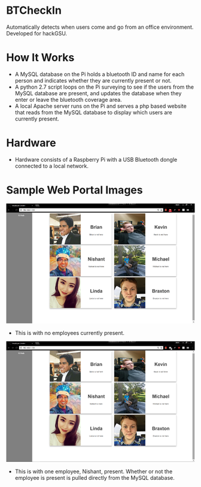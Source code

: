# BTCheckIn
Automatically detects when users come and go from an office environment. Developed for hackGSU.

# How It Works

* A MySQL database on the Pi holds a bluetooth ID and name for each person and indicates whether they are currently present or not.
* A python 2.7 script loops on the Pi surveying to see if the users from the MySQL database are present, and updates the database when they enter or leave the bluetooth coverage area.
* A local Apache server runs on the Pi and serves a php based website that reads from the MySQL database to display which users are currently present.

# Hardware

* Hardware consists of a Raspberry Pi with a USB Bluetooth dongle connected to a local network. 

# Sample Web Portal Images
![Sample image of website](https://raw.githubusercontent.com/KevinAiken/BTCheckIn/master/sampImage2.png)
* This is with no employees currently present.
<enter>

<enter>

![Another sample image of website](https://raw.githubusercontent.com/KevinAiken/BTCheckIn/master/sampImage1.png)
* This is with one employee, Nishant, present. Whether or not the employee is present is pulled directly from the MySQL database.

